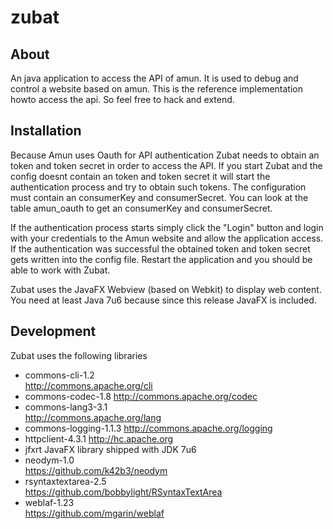 zubat
=====

About
-----

An java application to access the API of amun. It is used to debug and control a 
website based on amun. This is the reference implementation howto access the 
api. So feel free to hack and extend.

Installation
-----

Because Amun uses Oauth for API authentication Zubat needs to obtain an token
and token secret in order to access the API. If you start Zubat and the config
doesnt contain an token and token secret it will start the authentication 
process and try to obtain such tokens. The configuration must contain an 
consumerKey and consumerSecret. You can look at the table amun_oauth to get an 
consumerKey and consumerSecret.

If the authentication process starts simply click the "Login" button and login
with your credentials to the Amun website and allow the application access.
If the authentication was successful the obtained token and token secret gets
written into the config file. Restart the application and you should be able
to work with Zubat.

Zubat uses the JavaFX Webview (based on Webkit) to display web content. You need 
at least Java 7u6 because since this release JavaFX is included.

Development
-----

Zubat uses the following libraries

- commons-cli-1.2  
  http://commons.apache.org/cli
- commons-codec-1.8
  http://commons.apache.org/codec
- commons-lang3-3.1  
  http://commons.apache.org/lang
- commons-logging-1.1.3
  http://commons.apache.org/logging
- httpclient-4.3.1
  http://hc.apache.org
- jfxrt
  JavaFX library shipped with JDK 7u6
- neodym-1.0  
  https://github.com/k42b3/neodym
- rsyntaxtextarea-2.5  
  https://github.com/bobbylight/RSyntaxTextArea
- weblaf-1.23  
  https://github.com/mgarin/weblaf
